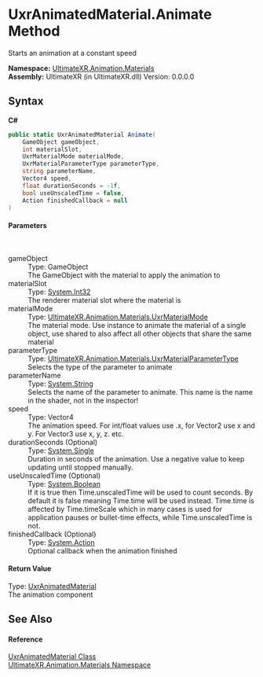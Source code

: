 # UxrAnimatedMaterial.Animate Method 
 

Starts an animation at a constant speed

**Namespace:**&nbsp;<a href="N_UltimateXR_Animation_Materials">UltimateXR.Animation.Materials</a><br />**Assembly:**&nbsp;UltimateXR (in UltimateXR.dll) Version: 0.0.0.0

## Syntax

**C#**<br />
``` C#
public static UxrAnimatedMaterial Animate(
	GameObject gameObject,
	int materialSlot,
	UxrMaterialMode materialMode,
	UxrMaterialParameterType parameterType,
	string parameterName,
	Vector4 speed,
	float durationSeconds = -1f,
	bool useUnscaledTime = false,
	Action finishedCallback = null
)
```


#### Parameters
&nbsp;<dl><dt>gameObject</dt><dd>Type: GameObject<br />The GameObject with the material to apply the animation to</dd><dt>materialSlot</dt><dd>Type: <a href="https://docs.microsoft.com/dotnet/api/system.int32" target="_blank" rel="noopener noreferrer">System.Int32</a><br />The renderer material slot where the material is</dd><dt>materialMode</dt><dd>Type: <a href="T_UltimateXR_Animation_Materials_UxrMaterialMode">UltimateXR.Animation.Materials.UxrMaterialMode</a><br />The material mode. Use instance to animate the material of a single object, use shared to also affect all other objects that share the same material</dd><dt>parameterType</dt><dd>Type: <a href="T_UltimateXR_Animation_Materials_UxrMaterialParameterType">UltimateXR.Animation.Materials.UxrMaterialParameterType</a><br />Selects the type of the parameter to animate</dd><dt>parameterName</dt><dd>Type: <a href="https://docs.microsoft.com/dotnet/api/system.string" target="_blank" rel="noopener noreferrer">System.String</a><br />Selects the name of the parameter to animate. This name is the name in the shader, not in the inspector!</dd><dt>speed</dt><dd>Type: Vector4<br />The animation speed. For int/float values use .x, for Vector2 use x and y. For Vector3 use x, y, z. etc.</dd><dt>durationSeconds (Optional)</dt><dd>Type: <a href="https://docs.microsoft.com/dotnet/api/system.single" target="_blank" rel="noopener noreferrer">System.Single</a><br />Duration in seconds of the animation. Use a negative value to keep updating until stopped manually.</dd><dt>useUnscaledTime (Optional)</dt><dd>Type: <a href="https://docs.microsoft.com/dotnet/api/system.boolean" target="_blank" rel="noopener noreferrer">System.Boolean</a><br />If it is true then Time.unscaledTime will be used to count seconds. By default it is false meaning Time.time will be used instead. Time.time is affected by Time.timeScale which in many cases is used for application pauses or bullet-time effects, while Time.unscaledTime is not.</dd><dt>finishedCallback (Optional)</dt><dd>Type: <a href="https://docs.microsoft.com/dotnet/api/system.action" target="_blank" rel="noopener noreferrer">System.Action</a><br />Optional callback when the animation finished</dd></dl>

#### Return Value
Type: <a href="T_UltimateXR_Animation_Materials_UxrAnimatedMaterial">UxrAnimatedMaterial</a><br />The animation component

## See Also


#### Reference
<a href="T_UltimateXR_Animation_Materials_UxrAnimatedMaterial">UxrAnimatedMaterial Class</a><br /><a href="N_UltimateXR_Animation_Materials">UltimateXR.Animation.Materials Namespace</a><br />